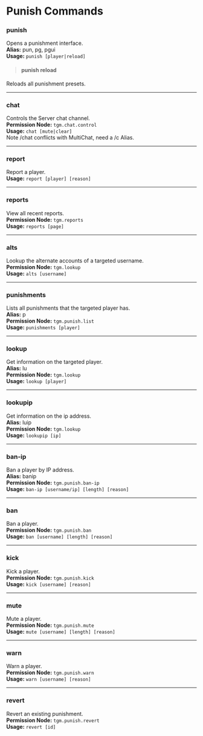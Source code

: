 # Punish Commands

### punish
Opens a punishment interface.<br>
**Alias:** pun, pg, pgui<br>
**Usage:** `punish [player|reload]`
>#### punish reload
Reloads all punishment presets.

<hr>

### chat
Controls the Server chat channel.<br>
**Permission Node:** `tgm.chat.control`<br>
**Usage:** `chat [mute|clear]`<br>
<span class="label label-note">Note</span> /chat conflicts with MultiChat, need a /c Alias.
<hr>

### report
Report a player.<br>
**Usage:** `report [player] [reason]`<br>
<hr>

### reports
View all recent reports.<br>
**Permission Node:** `tgm.reports`<br>
**Usage:** `reports [page]`
<hr>

### alts
Lookup the alternate accounts of a targeted username.<br>
**Permission Node:** `tgm.lookup`<br>
**Usage:** `alts [username]`
<hr>

### punishments
Lists all punishments that the targeted player has.<br>
**Alias:** p<br>
**Permission Node:** `tgm.punish.list`<br>
**Usage:** `punishments [player]`
<hr>

### lookup
Get information on the targeted player.<br>
**Alias:** lu<br>
**Permission Node:** `tgm.lookup`<br>
**Usage:** `lookup [player]`
<hr>

### lookupip
Get information on the ip address.<br>
**Alias:** luip<br>
**Permission Node:** `tgm.lookup`<br>
**Usage:** `lookupip [ip]`
<hr>

### ban-ip
Ban a player by IP address.<br>
**Alias:** banip<br>
**Permission Node:** `tgm.punish.ban-ip`<br>
**Usage:** `ban-ip [username/ip] [length] [reason]`
<hr>

### ban
Ban a player.<br>
**Permission Node:** `tgm.punish.ban`<br>
**Usage:** `ban [username] [length] [reason]`
<hr>

### kick
Kick a player.<br>
**Permission Node:** `tgm.punish.kick`<br>
**Usage:** `kick [username] [reason]`
<hr>

### mute
Mute a player.<br>
**Permission Node:** `tgm.punish.mute`<br>
**Usage:** `mute [username] [length] [reason]`
<hr>

### warn
Warn a player.<br>
**Permission Node:** `tgm.punish.warn`<br>
**Usage:** `warn [username] [reason]`
<hr>

### revert
Revert an existing punishment.<br>
**Permission Node:** `tgm.punish.revert`<br>
**Usage:** `revert [id]`
